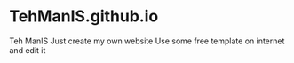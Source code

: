 # TehManIS.github.io
Teh ManIS
Just create my own website
Use some free template on internet and edit it
